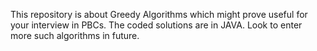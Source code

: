 This repository is about Greedy Algorithms which might prove useful for your interview in PBCs.
The coded solutions are in JAVA.
Look to enter more such algorithms in future.
